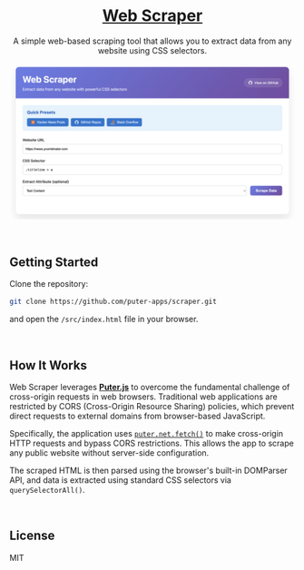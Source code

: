 <h1 align="center">
  <a href="https://puter.com/app/scraper" target="_blank">Web Scraper</a>
</h1>

<p align="center">A simple web-based scraping tool that allows you to extract data from any website using CSS selectors.
</p>

<p align="center">
  <img src="screenshot.png" alt="Screenshot" width="600" />
</p>


<br>

## Getting Started

Clone the repository: 

```bash
git clone https://github.com/puter-apps/scraper.git
```

and open the `/src/index.html` file in your browser.

<br>

## How It Works

Web Scraper leverages [**Puter.js**](https://developer.puter.com/) to overcome the fundamental challenge of cross-origin requests in web browsers. Traditional web applications are restricted by CORS (Cross-Origin Resource Sharing) policies, which prevent direct requests to external domains from browser-based JavaScript.

Specifically, the application uses [`puter.net.fetch()`](https://docs.puter.com/Networking/fetch/) to make cross-origin HTTP requests and bypass CORS restrictions. This allows the app to scrape any public website without server-side configuration.

The scraped HTML is then parsed using the browser's built-in DOMParser API, and data is extracted using standard CSS selectors via `querySelectorAll()`.

<br>

## License

MIT 